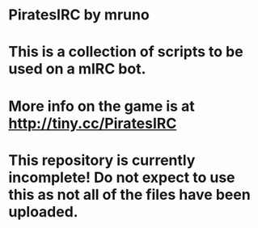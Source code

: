 # PiratesIRC by mruno
# This is a collection of scripts to be used on a mIRC bot.
# More info on the game is at http://tiny.cc/PiratesIRC
#
# This repository is currently incomplete! Do not expect to use this as not all of the files have been uploaded.
